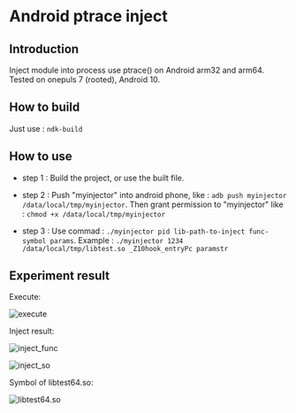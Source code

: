 # Android ptrace inject

## Introduction
Inject module into process use ptrace() on Android arm32 and arm64. Tested on onepuls 7 (rooted), Android 10.

## How to build
Just use : `ndk-build`

## How to use
- step 1 : Build the project, or use the built file.

- step 2 : Push "myinjector" into android phone, like : `adb push myinjector /data/local/tmp/myinjector`.
Then grant permission to "myinjector" like : `chmod +x /data/local/tmp/myinjector`

- step 3 : Use commad : `./myinjector pid lib-path-to-inject func-symbol params`. Example : `./myinjector 1234 /data/local/tmp/libtest.so _Z10hook_entryPc paramstr`

## Experiment result

Execute:

![execute](https://raw.githubusercontent.com/Seventysix/android-ptrace-inject/dev/res/execute.png "execute")

Inject result:

![inject_func](https://raw.githubusercontent.com/Seventysix/android-ptrace-inject/dev/res/inject_func_execute.png "inject_func")

![inject_so](https://raw.githubusercontent.com/Seventysix/android-ptrace-inject/dev/res/inject_so.png "inject_so")

Symbol of libtest64.so:

![libtest64.so](https://raw.githubusercontent.com/Seventysix/android-ptrace-inject/dev/res/libtest_symbol.png "libtest64.so")



